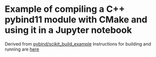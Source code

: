 # Example of compiling a C++ pybind11 module with CMake and using it in a Jupyter notebook

Derived from [pybind/scikit_build_example](https://github.com/pybind/scikit_build_example)
Instructions for building and running are [here](../README.md#example)


